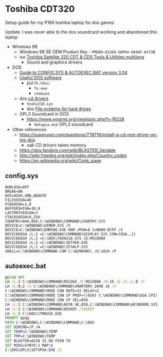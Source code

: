 Toshiba CDT320
==============

Setup guide for my P166 toshiba laptop for dos games

Update: I was never able to the dos soundcard working and abandoned this laptop

* Windows 98
    * Windows 98 SE OEM Product Key - `PRDDH-83JD9-G6PK4-684GF-6Y73B`
    * iso [Toshiba Satellite 320 CDT & CDS Tools & Utilities multilang](https://archive.org/details/s-320-tools-utilities)
        * Sound and graphics drivers
* DOS
    * [Guide to CONFIG.SYS & AUTOEXEC.BAT version 3.04](https://madsenworld.dk/con_auto/index-uk.htm)
    * [Useful DOS software](https://sta.c64.org/dosprg.html)
        * put in `/dos/`
            * `fx.exe`
            * `ctmouse`
    * dos [cd drivers](http://toogam.com/software/archive/drivers/drive/compactd/compactd.htm#rodriver)
        * `toshv218.sys`
        * dos [File systems for hard drives](http://toogam.com/software/archive/drivers/filesys/filesys.htm)
    * OPL3 Soundcard in DOS
        * https://www.vogons.org/viewtopic.php?t=76228
            * `Setupsa.exe` OPL3 soundcard
* Other references
    * https://superuser.com/questions/778716/install-a-cd-rom-driver-on-ms-dos
        * oak CD drivers takes memory
    * https://dos.fandom.com/wiki/BLASTER_Variable
    * http://wiki.freedos.org/wiki/index.php/Country_codes
    * https://en.wikipedia.org/wiki/Code_page



## config.sys
```sys
NUMLOCK=OFF
BREAK=ON
DOS=HIGH,UMB,NOAUTO
FILESHIGH=40
FCBSHIGH=1,0
BUFFERSHIGH=30,0
LASTDRIVEHIGH=J
STACKSHIGH=9,256
COUNTRY=044,850,C:\WINDOWS\COMMAND\COUNTRY.SYS
DEVICE=C:\WINDOWS\HIMEM.SYS /V
DEVICE=C:\WINDOWS\EMM386.EXE RAM /MIN=0 I=B000-B7FF /V
DEVICEHIGH /L:2 =C:\WINDOWS\COMMAND\DISPLAY.SYS CON=(EGA,,1)
DEVICEHIGH /L:2 =C:\DOS\TOSH218.SYS /D:MSCD000
DEVICEHIGH /L:2 =C:\WINDOWS\SETVER.EXE
DEVICEHIGH /L:1 =C:\WINDOWS\IFSHLP.SYS
SHELL=C:\WINDOWS\COMMAND.COM C:\WINDOWS\ /E:1024 /P
```

## autoexec.bat
```bat
@ECHO OFF
LH /L:2 C:\WINDOWS\COMMAND\MSCDEX /D:MSCD000 /M:15 /E /S /L:D /V
LH /L:0;2 /S C:\WINDOWS\COMMAND\SMARTDRV 2048 16 /V
C:\WINDOWS\COMMAND\MODE CON RATE=32 DELAY=2
C:\WINDOWS\COMMAND\MODE CON CP PREP=((850) C:\WINDOWS\COMMAND\EGA.CPI)
C:\WINDOWS\COMMAND\MODE CON CP SEL=850
LH /L:2 C:\WINDOWS\COMMAND\KEYB UK,850,C:\WINDOWS\COMMAND\KEYBOARD.SYS
LH /L:2 C:\WINDOWS\COMMAND\DOSKEY /INSERT
LH /L:2 C:\DOS\CTMOUSE.EXE
PROMPT $p$g
PATH C:\WINDOWS;C:\WINDOWS\COMMAND;C:\DOS
SET DIRCMD=/P /A
SET TEMP=C:\WINDOWS\TEMP
SET TMP=C:\WINDOWS\TEMP
SET BLASTER=A220 I5 D0 P330 T4
SET MIDI=SYNTH:1 MAP:G
C:\DOS\OPL3\SETUPSA.EXE /S
```
